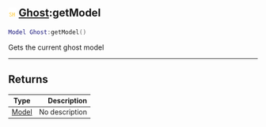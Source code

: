 ## ![shared](../../.gitbook/assets/shared.png) [Ghost](./readme/ghost.md):getModel

```lua
Model Ghost:getModel()
```

Gets the current ghost model

------
## Returns

| Type   | Description |
| ------ | ----------: |
| [Model](./readme/model.md) | No description |

